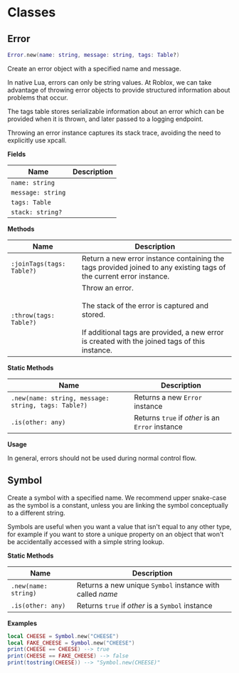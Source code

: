 # Classes

## Error

```lua
Error.new(name: string, message: string, tags: Table?)
```

Create an error object with a specified name and message.

In native Lua, errors can only be string values. At Roblox, we can take advantage of throwing
error objects to provide structured information about problems that occur.

The tags table stores serializable information about an error which can be provided when it is
thrown, and later passed to a logging endpoint.

Throwing an error instance captures its stack trace, avoiding the need to explicitly use xpcall.

**Fields**

| Name              | Description |
| ----------------- | ----------- |
| `name: string`    |             |
| `message: string` |             |
| `tags: Table`     |             |
| `stack: string?`  |             |

**Methods**

| Name                      | Description                                                                                                                                                                 |
| ------------------------- | --------------------------------------------------------------------------------------------------------------------------------------------------------------------------- |
| `:joinTags(tags: Table?)` | Return a new error instance containing the tags provided joined to any existing tags of the current error instance.                                                         |
| `:throw(tags: Table?)`    | Throw an error.<br><br>The stack of the error is captured and stored.<br><br>If additional tags are provided, a new error is created with the joined tags of this instance. |

**Static Methods**

| Name                                                | Description                                      |
| --------------------------------------------------- | ------------------------------------------------ |
| `.new(name: string, message: string, tags: Table?)` | Returns a new `Error` instance                   |
| `.is(other: any)`                                   | Returns `true` if _other_ is an `Error` instance |

**Usage**

In general, errors should not be used during normal control flow.

## Symbol

Create a symbol with a specified name. We recommend upper snake-case as the symbol is a
constant, unless you are linking the symbol conceptually to a different string.

Symbols are useful when you want a value that isn't equal to any other type, for example if you
want to store a unique property on an object that won't be accidentally accessed with a simple
string lookup.

**Static Methods**

| Name                 | Description                                               |
| -------------------- | --------------------------------------------------------- |
| `.new(name: string)` | Returns a new unique `Symbol` instance with called _name_ |
| `.is(other: any)`    | Returns `true` if _other_ is a `Symbol` instance          |

**Examples**

```lua
local CHEESE = Symbol.new("CHEESE")
local FAKE_CHEESE = Symbol.new("CHEESE")
print(CHEESE == CHEESE) --> true
print(CHEESE == FAKE_CHEESE) --> false
print(tostring(CHEESE)) --> "Symbol.new(CHEESE)"
```
